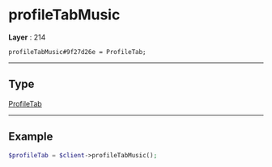 # profileTabMusic

**Layer** : 214

```tl
profileTabMusic#9f27d26e = ProfileTab;
```

---

## Type

[ProfileTab](type/ProfileTab)

---

## Example

```php
$profileTab = $client->profileTabMusic();
```